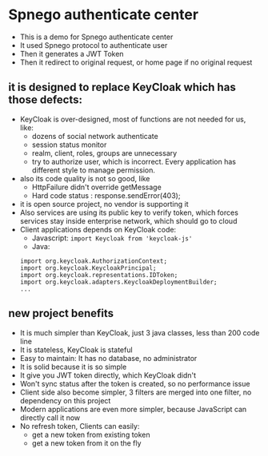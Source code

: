 Spnego authenticate center
=========

+ This is a demo for Spnego authenticate center
+ It used Spnego protocol to authenticate user
+ Then it generates a JWT Token
+ Then it redirect to original request, or home page if no original request

## it is designed to replace KeyCloak which has those defects:

+ KeyCloak is over-designed, most of functions are not needed for us, like:
	+ dozens of social network authenticate
	+ session status monitor
	+ realm, client, roles, groups are unnecessary
	+ try to authorize user, which is incorrect. Every application has different style to manage permission. 
+ also its code quality is not so good, like 
    + HttpFailure didn't override getMessage
	+ Hard code status : response.sendError(403); 
+ it is open source project, no vendor is supporting it
+ Also services are using its public key to verify token, which forces services stay inside enterprise network, which should go to cloud
+ Client applications depends on KeyCloak code:
	+ Javascript: `import Keycloak from 'keycloak-js'`
	+ Java: 
	```
	import org.keycloak.AuthorizationContext;
	import org.keycloak.KeycloakPrincipal;
	import org.keycloak.representations.IDToken;
	import org.keycloak.adapters.KeycloakDeploymentBuilder;
	...
	```
 

## new project benefits
+ It is much simpler than KeyCloak, just 3 java classes, less than 200 code line
+ It is stateless, KeyCloak is stateful
+ Easy to maintain: It has no database, no administrator 
+ It is solid because it is so simple
+ It give you JWT token directly, which KeyCloak didn't
+ Won't sync status after the token is created, so no performance issue
+ Client side also become simpler, 3 filters are merged into one filter, no dependency on this project
+ Modern applications are even more simpler, because JavaScript can directly call it now 
+ No refresh token, Clients can easily:
	+ get a new token from existing token
	+ get a new token from it on the fly
